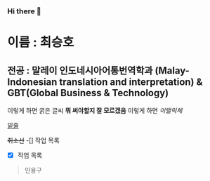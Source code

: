 ### Hi there 👋

<!--
**98SeunghoChoi/98SeunghoChoi** is a ✨ _special_ ✨ repository because its `README.md` (this file) appears on your GitHub profile.

Here are some ideas to get you started:

- 🔭 I’m currently working on ...
- 🌱 I’m currently learning ...
- 👯 I’m looking to collaborate on ...
- 🤔 I’m looking for help with ...
- 💬 Ask me about ...
- 📫 How to reach me: ...
- 😄 Pronouns: ...
- ⚡ Fun fact: ...
-->

# 이름 : 최승호  
## 전공 : 말레이 인도네시아어통번역학과 (Malay-Indonesian translation and interpretation) & GBT(Global Business & Technology)  

이렇게 하면 굵은 글씨 **뭐 써야할지 잘 모르겠음**
이렇게 하면 *이탤릭체*

<u>밑줄</u>

~~취소선~~
-[] 작업 목록
-[x] 작업 목록
> 인용구
